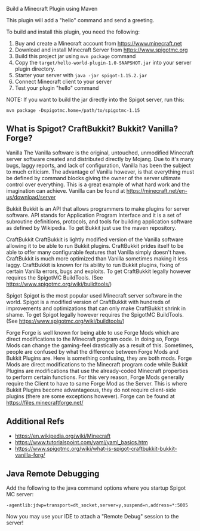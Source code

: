 Build a Minecraft Plugin using Maven

This plugin will add a "hello" command and send a greeting.

To build and install this plugin, you need the following:

1. Buy and create a Minecraft account from https://www.minecraft.net
2. Download and install Minecraft Server from https://www.spigotmc.org
3. Build this project jar using `mvn package` command
4. Copy the `target/hello-world-plugin-1.0-SNAPSHOT.jar` into your server plugin directory.
5. Starter your server with `java -jar spigot-1.15.2.jar`
6. Connect Minecraft client to your server
7. Test your plugin "hello" command

NOTE: If you want to build the jar directly into the Spigot server, run this:

    mvn package -Dspigotmc.home=/path/to/spigotmc-1.15

## What is Spigot? CraftBukkit? Bukkit? Vanilla? Forge?

Vanilla
The Vanilla software is the original, untouched, unmodified Minecraft server software created and distributed 
directly by Mojang. Due to it's many bugs, laggy reports, and lack of configuration, Vanilla has been the subject to 
much criticism. The advantage of Vanilla however, is that everything must be defined by command blocks giving the 
owner of the server ultimate control over everything. This is a great example of what hard work and the imagination 
can achieve. Vanilla can be found at https://minecraft.net/en-us/download/server

Bukkit
Bukkit is an API that allows programmers to make plugins for server software. API stands for Application Program 
Interface and it is a set of subroutine definitions, protocols, and tools for building application software as 
defined by Wikipedia. To get Bukkit just use the maven repository.

CraftBukkit
CraftBukkit is lightly modified version of the Vanilla software allowing it to be able to run Bukkit plugins. 
CraftBukkit prides itself to be able to offer many configurable features that Vanilla simply doesn't have. 
CraftBukkit is much more optimized than Vanilla sometimes making it less laggy. CraftBukkit is known for its ability 
to run Bukkit plugins, fixing of certain Vanilla errors, bugs and exploits. To get CraftBukkit legally however 
requires the SpigotMC BuildTools. (See https://www.spigotmc.org/wiki/buildtools/)

Spigot
Spigot is the most popular used Minecraft server software in the world. Spigot is a modified version of 
CraftBukkit with hundreds of improvements and optimizations that can only make CraftBukkit shrink in shame. 
To get Spigot legally however requires the SpigotMC BuildTools. (See https://www.spigotmc.org/wiki/buildtools/)

Forge
Forge is well known for being able to use Forge Mods which are direct modifications to the Minecraft program code. 
In doing so, Forge Mods can change the gaming-feel drastically as a result of this. Sometimes, people are confused 
by what the difference between Forge Mods and Bukkit Plugins are. Here is something confusing, they are both mods. 
Forge Mods are direct modifications to the Minecraft program code while Bukkit Plugins are modifications that use 
the already-coded Minecraft properties to perform certain functions. For this very reason, Forge Mods generally 
require the Client to have to same Forge Mod as the Server. This is where Bukkit Plugins become advantageous, 
they do not require client-side plugins (there are some exceptions however). Forge can be found 
at https://files.minecraftforge.net/

## Additional Refs

* https://en.wikipedia.org/wiki/Minecraft
* https://www.tutorialspoint.com/yaml/yaml_basics.htm
* https://www.spigotmc.org/wiki/what-is-spigot-craftbukkit-bukkit-vanilla-forg/

## Java Remote Debugging

Add the following to the java command options where you startup Spigot MC server:

```
-agentlib:jdwp=transport=dt_socket,server=y,suspend=n,address=*:5005
```

Now you may use your IDE to attach a "Remote Debug" session to the server!
